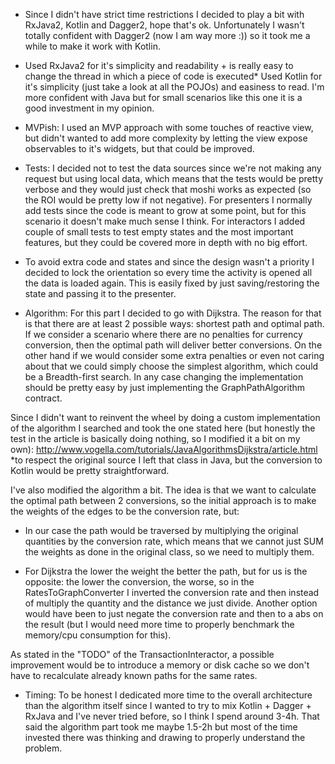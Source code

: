 * Since I didn't have strict time restrictions I decided to play a bit with RxJava2,
Kotlin and Dagger2, hope that's ok. Unfortunately I wasn't totally confident with Dagger2
(now I am way more :)) so it took me a while to make it work with Kotlin.

* Used RxJava2 for it's simplicity and readability + is really easy to change the thread in
which a piece of code is executed* Used Kotlin for it's simplicity (just take a look at all
the POJOs) and easiness to read. I'm more confident with Java but for small scenarios like
this one it is a good investment in my opinion.

* MVPish: I used an MVP approach with some touches of reactive view, but didn't wanted to add
more complexity by letting the view expose observables to it's widgets, but that could be
improved.

* Tests: I decided not to test the data sources since we're not making any request but using
local data, which means that the tests would be pretty verbose and they would just check that
moshi works as expected (so the ROI would be pretty low if not negative).
For presenters I normally add tests since the code is meant to grow at some point, but for this
scenario it doesn't make much sense I think.
For interactors I added couple of small tests to test empty states and the most important
features, but they could be covered more in depth with no big effort.

* To avoid extra code and states and since the design wasn't a priority I decided to lock
the orientation so every time the activity is opened all the data is loaded again. This is
easily fixed by just saving/restoring the state and passing it to the presenter.

* Algorithm: For this part I decided to go with Dijkstra. The reason for that is that there
are at least 2 possible ways: shortest path and optimal path. If we consider a scenario where
there are no penalties for currency conversion, then the optimal path will deliver better
conversions. On the other hand if we would consider some extra penalties or even not caring
about that we could simply choose the simplest algorithm, which could be a Breadth-first
search. In any case changing the implementation should be pretty easy by just implementing the
GraphPathAlgorithm contract.

Since I didn't want to reinvent the wheel by doing a custom implementation of the algorithm
I searched and took the one stated here (but honestly the test in the article is basically
doing nothing, so I modified it a bit on my own):
http://www.vogella.com/tutorials/JavaAlgorithmsDijkstra/article.html 
*to respect the original source I left that class in Java, but the conversion to Kotlin would be pretty straightforward.

I've also modified the algorithm a bit. The idea is that we want to calculate the optimal
path between 2 conversions, so the initial approach is to make the weights of the edges
to be the conversion rate, but:

* In our case the path would be traversed by multiplying the original quantities by the conversion rate, which means that we cannot just SUM the weights as done in the original class, so we need to multiply them.

* For Dijkstra the lower the weight the better the path, but for us is the opposite: the lower the conversion, the worse, so in the RatesToGraphConverter I inverted the conversion rate and then instead of multiply the quantity and the distance we just divide. Another option would have been to just negate the conversion rate and then to a abs on the result (but I would need more time to properly benchmark the memory/cpu consumption for this).

As stated in the "TODO" of the TransactionInteractor, a possible improvement would be to
introduce a memory or disk cache so we don't have to recalculate already known paths for
the same rates.

* Timing: To be honest I dedicated more time to the overall architecture than the algorithm
itself since I wanted to try to mix Kotlin + Dagger + RxJava and I've never tried before, so
I think I spend around 3-4h.
That said the algorithm part took me maybe 1.5-2h but most of the time invested there was
thinking and drawing to properly understand the problem.
